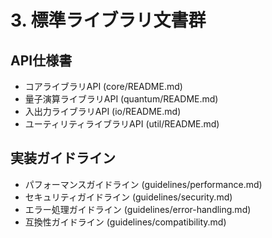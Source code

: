 # 3. 標準ライブラリ文書群

## API仕様書
- コアライブラリAPI (core/README.md)
- 量子演算ライブラリAPI (quantum/README.md)
- 入出力ライブラリAPI (io/README.md)
- ユーティリティライブラリAPI (util/README.md)

## 実装ガイドライン
- パフォーマンスガイドライン (guidelines/performance.md)
- セキュリティガイドライン (guidelines/security.md)
- エラー処理ガイドライン (guidelines/error-handling.md)
- 互換性ガイドライン (guidelines/compatibility.md)
